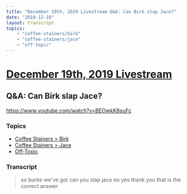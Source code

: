 ```yaml
---
title: "December 19th, 2019 Livestream Q&A: Can Birk slap Jace?"
date: "2019-12-19"
layout: transcript
topics:
    - "coffee-stainers/birk"
    - "coffee-stainers/jace"
    - "off-topic"
---
```

# [December 19th, 2019 Livestream](../2019-12-19.md)
## Q&A: Can Birk slap Jace?
https://www.youtube.com/watch?v=BEOwkK8suFc

### Topics
* [Coffee Stainers > Birk](../topics/coffee-stainers/birk.md)
* [Coffee Stainers > Jace](../topics/coffee-stainers/jace.md)
* [Off-Topic](../topics/off-topic.md)

### Transcript

> so burke we've got can you slap jace no yes thank you that is the correct answer
